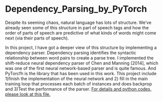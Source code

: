 # Dependency_Parsing_by_PyTorch
Despite its seeming chaos, natural language has lots of structure. We’ve already seen some of this structure in part of speech tags and how the order of parts of speech are predictive of what kinds of words might come next (via their parts of speech).

In this project, I have got a deeper view of this structure by implementing a dependency parser. Dependency parsing identifies the syntactic relationship between word pairs to create a parse tree. I implemented the shift-reduce neural dependency parser of Chen and Manning [2014], which was one of the first neural network-based parser and is quite famous. And PyTorcfh is the library that has been used in this work. This project include 1)finish the implementation of the neural network and 2) fill in the main training loop that processes each batch of instances and does backprop and 3)Test the performance of the parser. 
[For details and python codes, please look at this file.](https://github.com/sarahzhao21/Dependency_Parsing_PyTorch/blob/f47e6e9cb3522e9938da148e8d3579ed14be9183/main.py)
